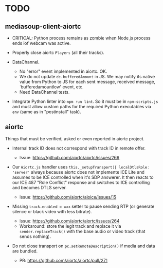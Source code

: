 # TODO

## mediasoup-client-aiortc

* CRITICAL: Python process remains as zombie when Node.js process ends iof webcam was active.

* Properly close aiortc `Players` (all their tracks).

* DataChannel.
  - No "error" event implemented in aiortc. OK.
  - We do not update `dc.bufferedAmount` in JS. We may notify its native value from Python to JS for each sent message, received message, 'bufferedamountlow' event, etc. 
  - Need DataChannel tests.
  
* Integrate Python linter into `npm run lint`. So it must be in `npm-scripts.js` and must allow custom paths for the required Python executables via `env` (same as in "postinstall" task).


## aiortc

Things that must be verified, asked or even reported in aiortc project.

* Internal track ID does not correspond with track ID in remote offer.
  - Issue: https://github.com/aiortc/aiortc/issues/269

* Our `Aiortc.js` handler uses `this._setupTransport({ localDtlsRole: 'server'` always because aiortc does not implemente ICE Lite and assumes to be ICE controlled when it's SDP answerer. It then reacts to our ICE 487 "Role Conflict" response and switches to ICE controlling and becomes DTLS server.
  - Issue: https://github.com/aiortc/aioice/issues/15

* Missing `track.enabled = xxx` setter to pause sending RTP (or generate silence or black video with less bitrate).
  - Issue: https://github.com/aiortc/aiortc/issues/264
  - Workaround: store the legit track and replace it via `sender.replaceTrack()` with the base audio or video track (that sends nothing).

* Do not close transport on `pc.setRemoteDescription()` if media and data are bundled.
  - PR: https://github.com/aiortc/aiortc/pull/271
